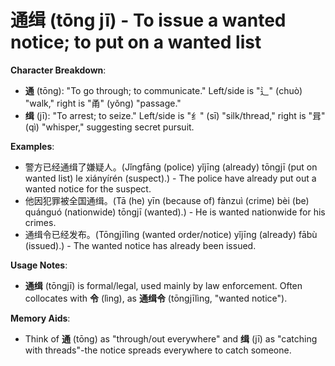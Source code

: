 # **通缉 (tōng jī) - To issue a wanted notice; to put on a wanted list**

**Character Breakdown**:  
- **通** (tōng): "To go through; to communicate." Left/side is "辶" (chuò) "walk," right is "甬" (yǒng) "passage."  
- **缉** (jī): "To arrest; to seize." Left/side is "纟" (sī) "silk/thread," right is "咠" (qì) "whisper," suggesting secret pursuit.

**Examples**:  
- 警方已经通缉了嫌疑人。(Jǐngfāng (police) yǐjīng (already) tōngjī (put on wanted list) le xiányírén (suspect).) - The police have already put out a wanted notice for the suspect.  
- 他因犯罪被全国通缉。(Tā (he) yīn (because of) fànzuì (crime) bèi (be) quánguó (nationwide) tōngjī (wanted).) - He is wanted nationwide for his crimes.  
- 通缉令已经发布。(Tōngjīlìng (wanted order/notice) yǐjīng (already) fābù (issued).) - The wanted notice has already been issued.

**Usage Notes**:  
- **通缉** (tōngjī) is formal/legal, used mainly by law enforcement. Often collocates with **令** (lìng), as **通缉令** (tōngjīlìng, "wanted notice").

**Memory Aids**:  
- Think of **通** (tōng) as "through/out everywhere" and **缉** (jī) as "catching with threads"-the notice spreads everywhere to catch someone.